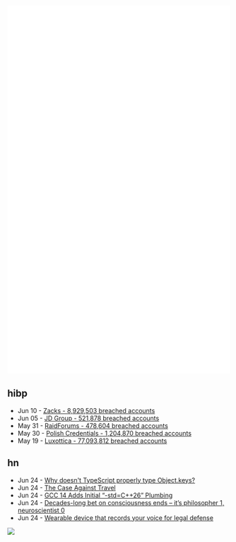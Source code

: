 ![Metrics](https://raw.githubusercontent.com/phixion/phixion/master/metrics.svg)

## hibp

<!--
for https://github.com/phixion/phixion/blob/main/.github/workflows/feeds.yml
-->
<!--START_SECTION:haveibeenpwnd-->
- Jun 10 - [Zacks - 8,929,503 breached accounts](https://haveibeenpwned.com/PwnedWebsites#Zacks)
- Jun 05 - [JD Group - 521,878 breached accounts](https://haveibeenpwned.com/PwnedWebsites#JDGroup)
- May 31 - [RaidForums - 478,604 breached accounts](https://haveibeenpwned.com/PwnedWebsites#RaidForums)
- May 30 - [Polish Credentials - 1,204,870 breached accounts](https://haveibeenpwned.com/PwnedWebsites#PolishCredentials)
- May 19 - [Luxottica - 77,093,812 breached accounts](https://haveibeenpwned.com/PwnedWebsites#Luxottica)
<!--END_SECTION:haveibeenpwnd-->

## hn

<!--
for https://github.com/phixion/phixion/blob/main/.github/workflows/feeds.yml
-->
<!--START_SECTION:hn-->
- Jun 24 - [Why doesn't TypeScript properly type Object.keys?](https://alexharri.com/blog/typescript-structural-typing)
- Jun 24 - [The Case Against Travel](https://www.newyorker.com/culture/the-weekend-essay/the-case-against-travel)
- Jun 24 - [GCC 14 Adds Initial “-std=C++26” Plumbing](https://www.phoronix.com/news/GCC-Lands-Std-CPP26-GNU26)
- Jun 24 - [Decades-long bet on consciousness ends – it’s philosopher 1, neuroscientist 0](https://www.nature.com/articles/d41586-023-02120-8)
- Jun 24 - [Wearable device that records your voice for legal defense](https://news.ycombinator.com/item?id=36457266)
<!--END_SECTION:hn-->

<!--
for https://yhype.me
-->
![](https://hit.yhype.me/github/profile?user_id=13013670)
